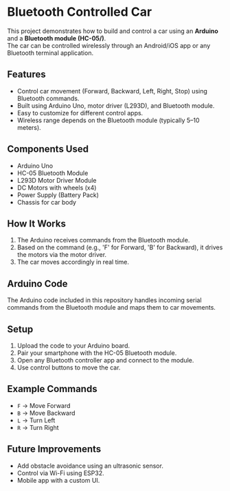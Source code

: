 # Bluetooth Controlled Car

This project demonstrates how to build and control a car using an **Arduino** and a **Bluetooth module (HC-05/)**.  
The car can be controlled wirelessly through an Android/iOS app or any Bluetooth terminal application.  

## Features
- Control car movement (Forward, Backward, Left, Right, Stop) using Bluetooth commands.
- Built using Arduino Uno, motor driver (L293D), and Bluetooth module.
- Easy to customize for different control apps.
- Wireless range depends on the Bluetooth module (typically 5–10 meters).

## Components Used
- Arduino Uno 
- HC-05 Bluetooth Module  
- L293D Motor Driver Module  
- DC Motors with wheels (x4)  
- Power Supply (Battery Pack)  
- Chassis for car body  

## How It Works
1. The Arduino receives commands from the Bluetooth module.  
2. Based on the command (e.g., 'F' for Forward, 'B' for Backward), it drives the motors via the motor driver.  
3. The car moves accordingly in real time.  

## Arduino Code
The Arduino code included in this repository handles incoming serial commands from the Bluetooth module and maps them to car movements.

## Setup
1. Upload the code to your Arduino board.  
2. Pair your smartphone with the HC-05 Bluetooth module.  
3. Open any Bluetooth controller app and connect to the module.  
4. Use control buttons to move the car.  

## Example Commands
- `F` → Move Forward  
- `B` → Move Backward  
- `L` → Turn Left  
- `R` → Turn Right   

## Future Improvements
- Add obstacle avoidance using an ultrasonic sensor.  
- Control via Wi-Fi using ESP32.
- Mobile app with a custom UI.
